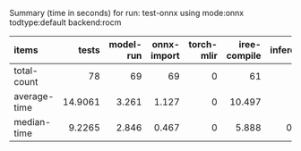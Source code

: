 Summary (time in seconds) for run: test-onnx using mode:onnx todtype:default backend:rocm

| items        |   tests |   model-run |   onnx-import |   torch-mlir |   iree-compile |   inference |
|:-------------|--------:|------------:|--------------:|-------------:|---------------:|------------:|
| total-count  | 78      |      69     |        69     |            0 |         61     |       0     |
| average-time | 14.9061 |       3.261 |         1.127 |            0 |         10.497 |       0.02  |
| median-time  |  9.2265 |       2.846 |         0.467 |            0 |          5.888 |       0.026 |
